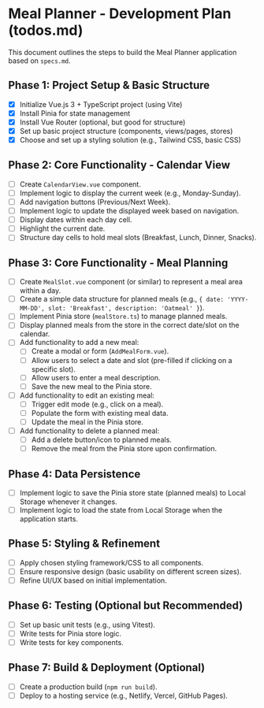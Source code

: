 # Meal Planner - Development Plan (todos.md)

This document outlines the steps to build the Meal Planner application based on `specs.md`.

## Phase 1: Project Setup & Basic Structure

- [x] Initialize Vue.js 3 + TypeScript project (using Vite)
- [x] Install Pinia for state management
- [x] Install Vue Router (optional, but good for structure)
- [x] Set up basic project structure (components, views/pages, stores)
- [x] Choose and set up a styling solution (e.g., Tailwind CSS, basic CSS)

## Phase 2: Core Functionality - Calendar View

- [ ] Create `CalendarView.vue` component.
- [ ] Implement logic to display the current week (e.g., Monday-Sunday).
- [ ] Add navigation buttons (Previous/Next Week).
- [ ] Implement logic to update the displayed week based on navigation.
- [ ] Display dates within each day cell.
- [ ] Highlight the current date.
- [ ] Structure day cells to hold meal slots (Breakfast, Lunch, Dinner, Snacks).

## Phase 3: Core Functionality - Meal Planning

- [ ] Create `MealSlot.vue` component (or similar) to represent a meal area within a day.
- [ ] Create a simple data structure for planned meals (e.g., `{ date: 'YYYY-MM-DD', slot: 'Breakfast', description: 'Oatmeal' }`).
- [ ] Implement Pinia store (`mealStore.ts`) to manage planned meals.
- [ ] Display planned meals from the store in the correct date/slot on the calendar.
- [ ] Add functionality to add a new meal:
    - [ ] Create a modal or form (`AddMealForm.vue`).
    - [ ] Allow users to select a date and slot (pre-filled if clicking on a specific slot).
    - [ ] Allow users to enter a meal description.
    - [ ] Save the new meal to the Pinia store.
- [ ] Add functionality to edit an existing meal:
    - [ ] Trigger edit mode (e.g., click on a meal).
    - [ ] Populate the form with existing meal data.
    - [ ] Update the meal in the Pinia store.
- [ ] Add functionality to delete a planned meal:
    - [ ] Add a delete button/icon to planned meals.
    - [ ] Remove the meal from the Pinia store upon confirmation.

## Phase 4: Data Persistence

- [ ] Implement logic to save the Pinia store state (planned meals) to Local Storage whenever it changes.
- [ ] Implement logic to load the state from Local Storage when the application starts.

## Phase 5: Styling & Refinement

- [ ] Apply chosen styling framework/CSS to all components.
- [ ] Ensure responsive design (basic usability on different screen sizes).
- [ ] Refine UI/UX based on initial implementation.

## Phase 6: Testing (Optional but Recommended)

- [ ] Set up basic unit tests (e.g., using Vitest).
- [ ] Write tests for Pinia store logic.
- [ ] Write tests for key components.

## Phase 7: Build & Deployment (Optional)

- [ ] Create a production build (`npm run build`).
- [ ] Deploy to a hosting service (e.g., Netlify, Vercel, GitHub Pages).

